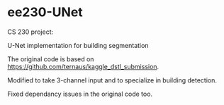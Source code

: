 # ee230-UNet
CS 230 project: 

U-Net implementation for building segmentation

The original code is based on https://github.com/ternaus/kaggle_dstl_submission. 

Modified to take 3-channel input and to specialize in building detection.

Fixed dependancy issues in the original code too. 

